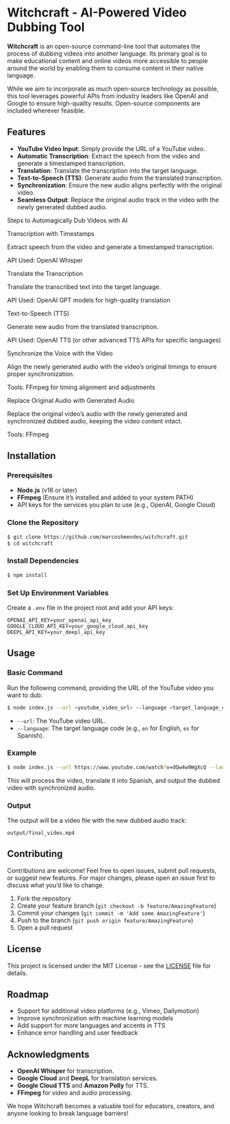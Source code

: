 # Witchcraft - AI-Powered Video Dubbing Tool

**Witchcraft** is an open-source command-line tool that automates the process of dubbing videos into another language. Its primary goal is to make educational content and online videos more accessible to people around the world by enabling them to consume content in their native language.

While we aim to incorporate as much open-source technology as possible, this tool leverages powerful APIs from industry leaders like OpenAI and Google to ensure high-quality results. Open-source components are included wherever feasible.

## Features

- **YouTube Video Input**: Simply provide the URL of a YouTube video.
- **Automatic Transcription**: Extract the speech from the video and generate a timestamped transcription.
- **Translation**: Translate the transcription into the target language.
- **Text-to-Speech (TTS)**: Generate audio from the translated transcription.
- **Synchronization**: Ensure the new audio aligns perfectly with the original video.
- **Seamless Output**: Replace the original audio track in the video with the newly generated dubbed audio.

Steps to Automagically Dub Videos with AI

Transcription with Timestamps

Extract speech from the video and generate a timestamped transcription.

API Used: OpenAI Whisper

Translate the Transcription

Translate the transcribed text into the target language.

API Used: OpenAI GPT models for high-quality translation

Text-to-Speech (TTS)

Generate new audio from the translated transcription.

API Used: OpenAI TTS (or other advanced TTS APIs for specific languages)

Synchronize the Voice with the Video

Align the newly generated audio with the video’s original timings to ensure proper synchronization.

Tools: FFmpeg for timing alignment and adjustments

Replace Original Audio with Generated Audio

Replace the original video’s audio with the newly generated and synchronized dubbed audio, keeping the video content intact.

Tools: FFmpeg

## Installation

### Prerequisites

- **Node.js** (v16 or later)
- **FFmpeg** (Ensure it’s installed and added to your system PATH)
- API keys for the services you plan to use (e.g., OpenAI, Google Cloud)

### Clone the Repository
```bash
$ git clone https://github.com/marcoshmendes/witchcraft.git
$ cd witchcraft
```

### Install Dependencies
```bash
$ npm install
```

### Set Up Environment Variables
Create a `.env` file in the project root and add your API keys:
```env
OPENAI_API_KEY=your_openai_api_key
GOOGLE_CLOUD_API_KEY=your_google_cloud_api_key
DEEPL_API_KEY=your_deepl_api_key
```

## Usage

### Basic Command
Run the following command, providing the URL of the YouTube video you want to dub:
```bash
$ node index.js --url <youtube_video_url> --language <target_language_code>
```
- `--url`: The YouTube video URL.
- `--language`: The target language code (e.g., `en` for English, `es` for Spanish).

### Example
```bash
$ node index.js --url https://www.youtube.com/watch?v=dQw4w9WgXcQ --language es
```
This will process the video, translate it into Spanish, and output the dubbed video with synchronized audio.

### Output
The output will be a video file with the new dubbed audio track:
```
output/final_video.mp4
```

## Contributing

Contributions are welcome! Feel free to open issues, submit pull requests, or suggest new features. For major changes, please open an issue first to discuss what you’d like to change.

1. Fork the repository
2. Create your feature branch (`git checkout -b feature/AmazingFeature`)
3. Commit your changes (`git commit -m 'Add some AmazingFeature'`)
4. Push to the branch (`git push origin feature/AmazingFeature`)
5. Open a pull request

## License

This project is licensed under the MIT License - see the [LICENSE](LICENSE) file for details.

## Roadmap

- Support for additional video platforms (e.g., Vimeo, Dailymotion)
- Improve synchronization with machine learning models
- Add support for more languages and accents in TTS
- Enhance error handling and user feedback

## Acknowledgments

- **OpenAI Whisper** for transcription.
- **Google Cloud** and **DeepL** for translation services.
- **Google Cloud TTS** and **Amazon Polly** for TTS.
- **FFmpeg** for video and audio processing.

We hope Witchcraft becomes a valuable tool for educators, creators, and anyone looking to break language barriers!

